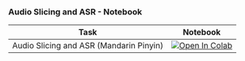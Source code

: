 ### Audio Slicing and ASR - Notebook

| Task                                     | Notebook                                                                                                                                                                                                            |
|------------------------------------------|---------------------------------------------------------------------------------------------------------------------------------------------------------------------------------------------------------------------|
|Audio Slicing and ASR (Mandarin Pinyin) | [![Open In Colab](https://colab.research.google.com/assets/colab-badge.svg)](https://colab.research.google.com/github/AlexandaJerry/PPASR/blob/develop/PPASR-preprocessor.ipynb) |
